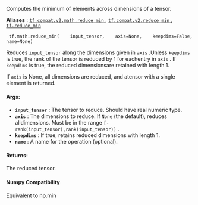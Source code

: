 Computes the minimum of elements across dimensions of a tensor.

**Aliases** : [ `tf.compat.v2.math.reduce_min` ](/api_docs/python/tf/math/reduce_min), [ `tf.compat.v2.reduce_min` ](/api_docs/python/tf/math/reduce_min), [ `tf.reduce_min` ](/api_docs/python/tf/math/reduce_min)

```
 tf.math.reduce_min(    input_tensor,    axis=None,    keepdims=False,    name=None) 
```

Reduces  `input_tensor`  along the dimensions given in  `axis` .Unless  `keepdims`  is true, the rank of the tensor is reduced by 1 for eachentry in  `axis` . If  `keepdims`  is true, the reduced dimensionsare retained with length 1.

If  `axis`  is None, all dimensions are reduced, and atensor with a single element is returned.

#### Args:
- **`input_tensor`** : The tensor to reduce. Should have real numeric type.
- **`axis`** : The dimensions to reduce. If  `None`  (the default), reduces alldimensions. Must be in the range  `[-rank(input_tensor),rank(input_tensor))` .
- **`keepdims`** : If true, retains reduced dimensions with length 1.
- **`name`** : A name for the operation (optional).


#### Returns:
The reduced tensor.

#### Numpy Compatibility
Equivalent to np.min

